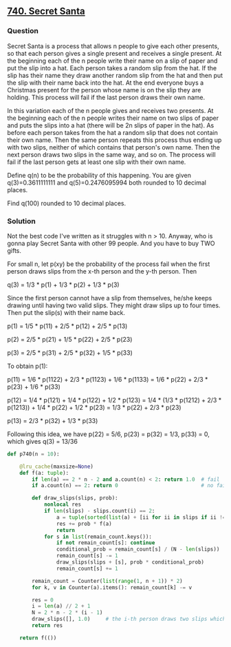 ## **[740. Secret Santa](https://projecteuler.net/problem=740)**

### Question
Secret Santa is a process that allows n people to give each other presents, so that each person gives a single present and receives a single present. At the beginning each of the n people write their name on a slip of paper and put the slip into a hat. Each person takes a random slip from the hat. If the slip has their name they draw another random slip from the hat and then put the slip with their name back into the hat. At the end everyone buys a Christmas present for the person whose name is on the slip they are holding. This process will fail if the last person draws their own name.

In this variation each of the n people gives and receives two presents. At the beginning each of the n people writes their name on two slips of paper and puts the slips into a hat (there will be 2n slips of paper in the hat). As before each person takes from the hat a random slip that does not contain their own name. Then the same person repeats this process thus ending up with two slips, neither of which contains that person's own name. Then the next person draws two slips in the same way, and so on. The process will fail if the last person gets at least one slip with their own name.

Define q(n) to be the probability of this happening. You are given q(3)=0.3611111111 and q(5)=0.2476095994 both rounded to 10 decimal places.

Find q(100) rounded to 10 decimal places.

### Solution

Not the best code I've written as it struggles with n > 10. Anyway, who is gonna play Secret Santa with other 99 people. And you have to buy TWO gifts.

For small n, let p(xy) be the probability of the process fail when the first person draws slips from the x-th person and the y-th person. Then 

q(3) = 1/3 * p(1) + 1/3 * p(2) + 1/3 * p(3)

Since the first person cannot have a slip from themselves, he/she keeps drawing until having two valid slips. They might draw slips up to four times. Then put the slip(s) with their name back.

p(1) = 1/5 * p(11) + 2/5 * p(12) + 2/5 * p(13)

p(2) = 2/5 * p(21) + 1/5 * p(22) + 2/5 * p(23)

p(3) = 2/5 * p(31) + 2/5 * p(32) + 1/5 * p(33)

To obtain p(1): 

p(11) = 1/6 * p(1122) + 2/3 * p(1123) + 1/6 * p(1133) = 1/6 * p(22) + 2/3 * p(23) + 1/6 * p(33) 

p(12) = 1/4 * p(121) + 1/4 * p(122) + 1/2 * p(123) = 1/4 * (1/3 * p(1212) + 2/3 * p(1213)) + 1/4 * p(22) + 1/2 * p(23) = 1/3 * p(22) + 2/3 * p(23)

p(13) = 2/3 * p(32) + 1/3 * p(33)

Following this idea, we have p(22) = 5/6, p(23) = p(32) = 1/3, p(33) = 0, which gives q(3) = 13/36

```python
def p740(n = 10):

    @lru_cache(maxsize=None)
    def f(a: tuple):
        if len(a) == 2 * n - 2 and a.count(n) < 2: return 1.0  # fail
        if a.count(n) == 2: return 0                           # no fail

        def draw_slips(slips, prob):
            nonlocal res
            if len(slips) - slips.count(i) == 2:
                a = tuple(sorted(list(a) + [ii for ii in slips if ii != i]))
                res += prob * f(a)
                return
            for s in list(remain_count.keys()):
                if not remain_count[s]: continue
                conditional_prob = remain_count[s] / (N - len(slips))
                remain_count[s] -= 1
                draw_slips(slips + [s], prob * conditional_prob)
                remain_count[s] += 1

        remain_count = Counter(list(range(1, n + 1)) * 2)
        for k, v in Counter(a).items(): remain_count[k] -= v

        res = 0
        i = len(a) // 2 + 1
        N = 2 * n - 2 * (i - 1)
        draw_slips([], 1.0)     # the i-th person draws two slips which cannot be i
        return res

    return f(())
```


